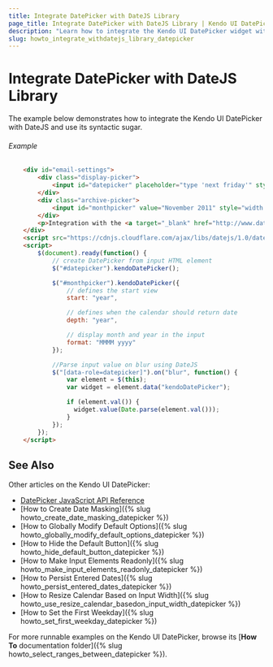 ```yaml
---
title: Integrate DatePicker with DateJS Library
page_title: Integrate DatePicker with DateJS Library | Kendo UI DatePicker
description: "Learn how to integrate the Kendo UI DatePicker widget with the DateJS library and use its syntactic sugar."
slug: howto_integrate_withdatejs_library_datepicker
---
```


# Integrate DatePicker with DateJS Library

The example below demonstrates how to integrate the Kendo UI DatePicker with DateJS and use its syntactic sugar.

###### Example

```html
    <div id="email-settings">
        <div class="display-picker">
            <input id="datepicker" placeholder="type 'next friday'" style="width:150px;" />
        </div>
        <div class="archive-picker">
            <input id="monthpicker" value="November 2011" style="width:150px" />
        </div>
        <p>Integration with the <a target="_blank" href="http://www.datejs.com/">DateJS</a> library</p>
    </div>
	<script src="https://cdnjs.cloudflare.com/ajax/libs/datejs/1.0/date.min.js"></script>
    <script>
        $(document).ready(function() {
            // create DatePicker from input HTML element
            $("#datepicker").kendoDatePicker();

            $("#monthpicker").kendoDatePicker({
                // defines the start view
                start: "year",

                // defines when the calendar should return date
                depth: "year",

                // display month and year in the input
                format: "MMMM yyyy"
            });

            //Parse input value on blur using DateJS
            $("[data-role=datepicker]").on("blur", function() {
                var element = $(this);
                var widget = element.data("kendoDatePicker");

                if (element.val()) {
                  widget.value(Date.parse(element.val()));
                }
            });
        });
    </script>
```

## See Also

Other articles on the Kendo UI DatePicker:

* [DatePicker JavaScript API Reference](/api/javascript/ui/datepicker)
* [How to Create Date Masking]({% slug howto_create_date_masking_datepicker %})
* [How to Globally Modify Default Options]({% slug howto_globally_modify_default_options_datepicker %})
* [How to Hide the Default Button]({% slug howto_hide_default_button_datepicker %})
* [How to Make Input Elements Readonly]({% slug howto_make_input_elements_readonly_datepicker %})
* [How to Persist Entered Dates]({% slug howto_persist_entered_dates_datepicker %})
* [How to Resize Calendar Based on Input Width]({% slug howto_use_resize_calendar_basedon_input_width_datepicker %})
* [How to Set the First Weekday]({% slug howto_set_first_weekday_datepicker %})

For more runnable examples on the Kendo UI DatePicker, browse its [**How To** documentation folder]({% slug howto_select_ranges_between_datepicker %}).
